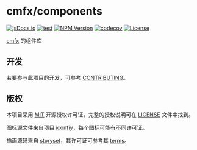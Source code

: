 <!--
为了链接的正确性，所有的链接都应该是绝对链接。
-->

# cmfx/components

[![jsDocs.io](https://img.shields.io/badge/jsDocs.io-reference-blue)](https://www.jsdocs.io/package/@cmfx/components)
[![test](https://github.com/issue9/cmfx/actions/workflows/vitest.yml/badge.svg)](https://github.com/issue9/cmfx/actions/workflows/test.yml)
[![NPM Version](https://img.shields.io/npm/v/%40cmfx%2Fcomponents)](https://www.npmjs.com/package/@cmfx/components)
[![codecov](https://codecov.io/gh/issue9/cmfx/graph/badge.svg?token=D5y3FOJk8A)](https://codecov.io/gh/issue9/cmfx)
[![License](https://img.shields.io/github/license/issue9/cmfx)](https://opensource.org/licenses/MIT)

[cmfx](https://github.com/issue9/cmfx) 的组件库

## 开发

若要参与此项目的开发，可参考 [CONTRIBUTING](https://github.com/issue9/cmfx/blob/master/CONTRIBUTING.md)。

## 版权

本项目采用 [MIT](https://opensource.org/licenses/MIT) 开源授权许可证，完整的授权说明可在 [LICENSE](https://github.com/issue9/cmfx/blob/master/LICENSE) 文件中找到。

图标源文件来自项目 [iconfiy](https://github.com/iconify/icon-sets)，每个图标可能有不同许可证。

插画源码来自 [storyset](https://storyset.com/amico)，其许可证可参考其 [terms](https://storyset.com/terms)。
